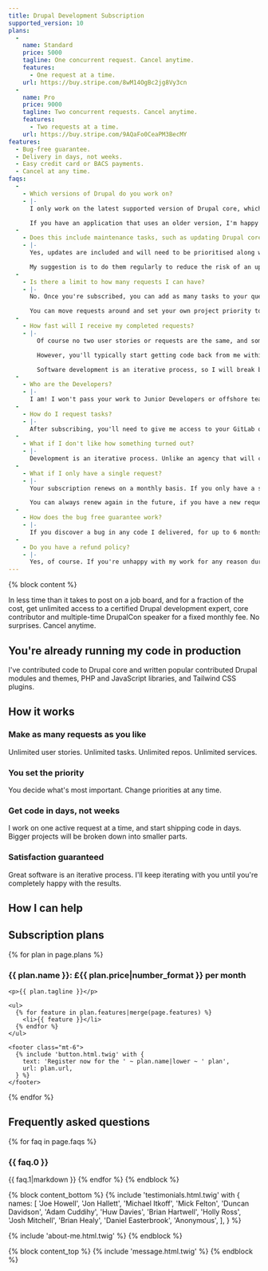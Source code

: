 ```yaml
---
title: Drupal Development Subscription
supported_version: 10
plans:
  -
    name: Standard
    price: 5000
    tagline: One concurrent request. Cancel anytime.
    features:
      - One request at a time.
    url: https://buy.stripe.com/8wM14OgBc2jg8Vy3cn
  -
    name: Pro
    price: 9000
    tagline: Two concurrent requests. Cancel anytime.
    features:
      - Two requests at a time.
    url: https://buy.stripe.com/9AQaFo0CeaPM3BecMY
features:
  - Bug-free guarantee.
  - Delivery in days, not weeks.
  - Easy credit card or BACS payments.
  - Cancel at any time.
faqs:
  -
    - Which versions of Drupal do you work on?
    - |-
      I only work on the latest supported version of Drupal core, which is currently Drupal %supported_version%.

      If you have an application that uses an older version, I'm happy to give you a custom fixed-price proposal to upgrade to Drupal %supported_version%.
  -
    - Does this include maintenance tasks, such as updating Drupal core and contrib modules and themes?
    - |-
      Yes, updates are included and will need to be prioritised along with other requests.

      My suggestion is to do them regularly to reduce the risk of an update breaking your application.
  -
    - Is there a limit to how many requests I can have?
    - |-
      No. Once you're subscribed, you can add as many tasks to your queue as you'd like, and they'll be delivered one-by-one.

      You can move requests around and set your own project priority to ensure your most important tasks are finished first.
  -
    - How fast will I receive my completed requests?
    - |-
        Of course no two user stories or requests are the same, and some take longer than others.

        However, you'll typically start getting code back from me within days of submitting an active request.

        Software development is an iterative process, so I will break big projects into smaller tasks and start sending work-in-progress for review, feedback, and iteration.
  -
    - Who are the Developers?
    - |-
      I am! I won't pass your work to Junior Developers or offshore teams. You work directly with me. Always.
  -
    - How do I request tasks?
    - |-
      After subscribing, you'll need to give me access to your GitLab or GitHub repository and issues board. From there, assign as many tasks to me as you like, in priority order.
  -
    - What if I don't like how something turned out?
    - |-
      Development is an iterative process. Unlike an agency that will charge you extra for change orders, you get unlimited revisions until you’re happy with the work.
  -
    - What if I only have a single request?
    - |-
      Your subscription renews on a monthly basis. If you only have a single request, you are free to cancel your subscription after the first month.

      You can always renew again in the future, if you have a new request!
  -
    - How does the bug free guarantee work?
    - |-
      If you discover a bug in any code I delivered, for up to 6 months after the end of your subscription, I will fix it for free.
  -
    - Do you have a refund policy?
    - |-
      Yes, of course. If you're unhappy with my work for any reason during your first month of service, just say the word, and I'll give you a full refund. No questions asked.
---
```


{% block content %}

 In less time than it takes to post on a job board, and for a fraction of the cost, get unlimited access to a certified Drupal development expert, core contributor and multiple-time DrupalCon speaker for a fixed monthly fee. No surprises. Cancel anytime.

## You're already running my code in production

I've contributed code to Drupal core and written popular contributed Drupal modules and themes, PHP and JavaScript libraries, and Tailwind CSS plugins.

## How it works

### Make as many requests as you like

Unlimited user stories. Unlimited tasks. Unlimited repos. Unlimited services.

### You set the priority

You decide what's most important. Change priorities at any time.

### Get code in days, not weeks

I work on one active request at a time, and start shipping code in days. Bigger projects will be broken down into smaller parts.

### Satisfaction guaranteed

Great software is an iterative process. I'll keep iterating with you until you're completely happy with the results.

## How I can help

## Subscription plans

{% for plan in page.plans %}
  <div>
    <strong>
      <h3>
        {{ plan.name }}:
        £{{ plan.price|number_format }} per month
      </h3>
    </strong>

    <p>{{ plan.tagline }}</p>

    <ul>
      {% for feature in plan.features|merge(page.features) %}
        <li>{{ feature }}</li>
      {% endfor %}
    </ul>

    <footer class="mt-6">
      {% include 'button.html.twig' with {
        text: 'Register now for the ' ~ plan.name|lower ~ ' plan',
        url: plan.url,
      } %}
    </footer>
  </div>
{% endfor %}

## Frequently asked questions

{% for faq in page.faqs %}
  <h3>{{ faq.0 }}</h3>

  {{ faq.1|markdown }}
{% endfor %}
{% endblock %}

{% block content_bottom %}
  {% include 'testimonials.html.twig' with {
    names: [
      'Joe Howell',
      'Jon Hallett',
      'Michael Itkoff',
      'Mick Felton',
      'Duncan Davidson',
      'Adam Cuddihy',
      'Huw Davies',
      'Brian Hartwell',
      'Holly Ross',
      'Josh Mitchell',
      'Brian Healy',
      'Daniel Easterbrook',
      'Anonymous',
    ],
  } %}

  {% include 'about-me.html.twig' %}
{% endblock %}

{% block content_top %}
  {% include 'message.html.twig' %}
{% endblock %}
